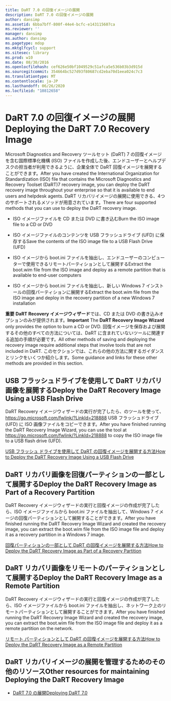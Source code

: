 ```yaml
---
title: DaRT 7.0 の回復イメージの展開
description: DaRT 7.0 の回復イメージの展開
author: dansimp
ms.assetid: 6bba7bff-800f-44e4-bcfc-e143115607ca
ms.reviewer: ''
manager: dansimp
ms.author: dansimp
ms.pagetype: mdop
ms.mktglfcycl: support
ms.sitesec: library
ms.prod: w10
ms.date: 08/30/2016
ms.openlocfilehash: cef626e50bf1049529c51afca5e536b03b3d915d
ms.sourcegitcommit: 354664bc527d93f80687cd2eba70d1eea024c7c3
ms.translationtype: MT
ms.contentlocale: ja-JP
ms.lasthandoff: 06/26/2020
ms.locfileid: "10812658"
---
```

# <span data-ttu-id="3b6f2-103">DaRT 7.0 の回復イメージの展開</span><span class="sxs-lookup"><span data-stu-id="3b6f2-103">Deploying the DaRT 7.0 Recovery Image</span></span>


<span data-ttu-id="3b6f2-104">Microsoft Diagnostics and Recovery ツールセット (DaRT) 7 の回復イメージを含む国際標準化機構 (ISO) ファイルを作成した後、エンドユーザーとヘルプデスクの担当者が利用できるように、企業全体で DaRT 回復イメージを展開することができます。</span><span class="sxs-lookup"><span data-stu-id="3b6f2-104">After you have created the International Organization for Standardization (ISO) file that contains the Microsoft Diagnostics and Recovery Toolset (DaRT)7 recovery image, you can deploy the DaRT recovery image throughout your enterprise so that it is available to end users and helpdesk agents.</span></span> <span data-ttu-id="3b6f2-105">DaRT リカバリイメージの展開に使用できる、4つのサポートされるメソッドが用意されています。</span><span class="sxs-lookup"><span data-stu-id="3b6f2-105">There are four supported methods that you can use to deploy the DaRT recovery image.</span></span>

-   <span data-ttu-id="3b6f2-106">ISO イメージファイルを CD または DVD に書き込む</span><span class="sxs-lookup"><span data-stu-id="3b6f2-106">Burn the ISO image file to a CD or DVD</span></span>

-   <span data-ttu-id="3b6f2-107">ISO イメージファイルのコンテンツを USB フラッシュドライブ (UFD) に保存する</span><span class="sxs-lookup"><span data-stu-id="3b6f2-107">Save the contents of the ISO image file to a USB Flash Drive (UFD)</span></span>

-   <span data-ttu-id="3b6f2-108">ISO イメージから boot.ini ファイルを抽出し、エンドユーザーのコンピューターで使用できるリモートパーティションとして展開する</span><span class="sxs-lookup"><span data-stu-id="3b6f2-108">Extract the boot.wim file from the ISO image and deploy as a remote partition that is available to end-user computers</span></span>

-   <span data-ttu-id="3b6f2-109">ISO イメージから boot.ini ファイルを抽出し、新しい Windows 7 インストールの回復パーティションに展開する</span><span class="sxs-lookup"><span data-stu-id="3b6f2-109">Extract the boot.wim file from the ISO image and deploy in the recovery partition of a new Windows 7 installation</span></span>

<span data-ttu-id="3b6f2-110">**重要** **DaRT Recovery イメージウィザード**では、CD または DVD の書き込みオプションのみが提供されます。</span><span class="sxs-lookup"><span data-stu-id="3b6f2-110">**Important** The **DaRT Recovery Image Wizard** only provides the option to burn a CD or DVD.</span></span> <span data-ttu-id="3b6f2-111">回復イメージを保存および展開するその他のすべての方法については、DaRT に含まれていないツールに関連する追加の手順が必要です。</span><span class="sxs-lookup"><span data-stu-id="3b6f2-111">All other methods of saving and deploying the recovery image require additional steps that involve tools that are not included in DaRT.</span></span> <span data-ttu-id="3b6f2-112">このセクションでは、これらの他の方法に関するガイダンスとリンクをいくつか紹介します。</span><span class="sxs-lookup"><span data-stu-id="3b6f2-112">Some guidance and links for these other methods are provided in this section.</span></span>

 

## <span data-ttu-id="3b6f2-113">USB フラッシュドライブを使用して DaRT リカバリ画像を展開する</span><span class="sxs-lookup"><span data-stu-id="3b6f2-113">Deploy the DaRT Recovery Image Using a USB Flash Drive</span></span>


<span data-ttu-id="3b6f2-114">DaRT Recovery イメージウィザードの実行が完了したら、のツールを使って、 <https://go.microsoft.com/fwlink/?LinkId=218888> USB フラッシュドライブ (UFD) に ISO 画像ファイルをコピーできます。</span><span class="sxs-lookup"><span data-stu-id="3b6f2-114">After you have finished running the DaRT Recovery Image Wizard, you can use the tool at <https://go.microsoft.com/fwlink/?LinkId=218888> to copy the ISO image file to a USB flash drive (UFD).</span></span>

[<span data-ttu-id="3b6f2-115">USB フラッシュ ドライブを使用して DaRT の回復イメージを展開する方法</span><span class="sxs-lookup"><span data-stu-id="3b6f2-115">How to Deploy the DaRT Recovery Image Using a USB Flash Drive</span></span>](how-to-deploy-the-dart-recovery-image-using-a-usb-flash-drive-dart-7.md)

## <span data-ttu-id="3b6f2-116">DaRT リカバリ画像を回復パーティションの一部として展開する</span><span class="sxs-lookup"><span data-stu-id="3b6f2-116">Deploy the DaRT Recovery Image as Part of a Recovery Partition</span></span>


<span data-ttu-id="3b6f2-117">DaRT Recovery イメージウィザードの実行と回復イメージの作成が完了したら、ISO イメージファイルから boot.ini ファイルを抽出して、Windows 7 イメージの回復パーティションとして展開することができます。</span><span class="sxs-lookup"><span data-stu-id="3b6f2-117">After you have finished running the DaRT Recovery Image Wizard and created the recovery image, you can extract the boot.wim file from the ISO image file and deploy it as a recovery partition in a Windows 7 image.</span></span>

[<span data-ttu-id="3b6f2-118">回復パーティションの一部として DaRT の回復イメージを展開する方法</span><span class="sxs-lookup"><span data-stu-id="3b6f2-118">How to Deploy the DaRT Recovery Image as Part of a Recovery Partition</span></span>](how-to-deploy-the-dart-recovery-image-as-part-of-a-recovery-partition-dart-7.md)

## <span data-ttu-id="3b6f2-119">DaRT リカバリ画像をリモートのパーティションとして展開する</span><span class="sxs-lookup"><span data-stu-id="3b6f2-119">Deploy the DaRT Recovery Image as a Remote Partition</span></span>


<span data-ttu-id="3b6f2-120">DaRT Recovery イメージウィザードの実行と回復イメージの作成が完了したら、ISO イメージファイルから boot.ini ファイルを抽出し、ネットワーク上のリモートパーティションとして展開することができます。</span><span class="sxs-lookup"><span data-stu-id="3b6f2-120">After you have finished running the DaRT Recovery Image Wizard and created the recovery image, you can extract the boot.wim file from the ISO image file and deploy it as a remote partition on the network.</span></span>

[<span data-ttu-id="3b6f2-121">リモート パーティションとして DaRT の回復イメージを展開する方法</span><span class="sxs-lookup"><span data-stu-id="3b6f2-121">How to Deploy the DaRT Recovery Image as a Remote Partition</span></span>](how-to-deploy-the-dart-recovery-image-as-a-remote-partition-dart-7.md)

## <span data-ttu-id="3b6f2-122">DaRT リカバリイメージの展開を管理するためのその他のリソース</span><span class="sxs-lookup"><span data-stu-id="3b6f2-122">Other resources for maintaining Deploying the DaRT Recovery Image</span></span>


-   [<span data-ttu-id="3b6f2-123">DaRT 7.0 の展開</span><span class="sxs-lookup"><span data-stu-id="3b6f2-123">Deploying DaRT 7.0</span></span>](deploying-dart-70-new-ia.md)

 

 





